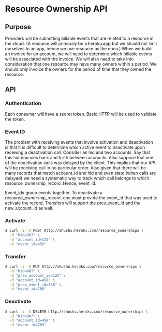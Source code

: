 # Resource Ownership API

## Purpose

Providers will be submitting billable events that are related to a resource in
the cloud. (A resource will primaraly be a heroku app but we should not limit
ourselves to an app, hence we use resource as the noun.) When we build an
invoice for an account, we will need to determine which billable events will
be associated with the invoice. We will also need to take into consideration
that one resource may have many owners within a period. We should only invoice
the owners for the period of time that they owned the resource.

## API

### Authentication

Each consumer will have a secret token. Basic HTTP will be used to validate the
token.

### Event ID

The problem with receiving events that involve activation and deactivation is
that it is difficult to determine which active event to deactivate upon
receiving a deactivation call. Consider an hid and two accounts. Say that this
hid bounces back and forth between accounts. Also suppose that one of the
deactivation calls was delayed by the client. This implies that our API will be
receiving call in no particular order. Also given that there will be many
records that match account_id and hid and even state (when calls are delayed) we
need a systematic way to track which call belongs to which
resource_ownership_record. Hence, event_id.

Event_ids group events together. To deactivate a resource_ownership_record, one
must provide the event_id that was used to activate the record. Transfers will
support the prev_event_id and the new_account_id as well.

### Activate

```bash
$ curl -i -X POST http://shushu.heroku.com/resource_ownerships \
  -d "hid=987" \
  -d "account_id=123" \
  -d "event_id=456"

```

### Transfer

```bash
$ curl -i -X PUT http://shushu.heroku.com/resource_ownerships \
  -d "hid=987" \
  -d "prev_account_id=123" \
  -d "account_id=456" \
  -d "prev_event_id=456" \
  -d "event_id=789"
```

### Deactivate

```bash
$ curl -i -X DELETE http://shushu.heroku.com/resource_ownerships \
  -d "hid=987" \
  -d "account_id=456" \
  -d "event_id=789"
```


